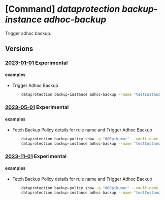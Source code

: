 # [Command] _dataprotection backup-instance adhoc-backup_

Trigger adhoc backup.

## Versions

### [2023-01-01](/Resources/mgmt-plane/L3N1YnNjcmlwdGlvbnMve30vcmVzb3VyY2Vncm91cHMve30vcHJvdmlkZXJzL21pY3Jvc29mdC5kYXRhcHJvdGVjdGlvbi9iYWNrdXB2YXVsdHMve30vYmFja3VwaW5zdGFuY2VzL3t9L2JhY2t1cA==/2023-01-01.xml) **Experimental**

<!-- mgmt-plane /subscriptions/{}/resourcegroups/{}/providers/microsoft.dataprotection/backupvaults/{}/backupinstances/{}/backup 2023-01-01 -->

#### examples

- Trigger Adhoc Backup
    ```bash
        dataprotection backup-instance adhoc-backup --name "testInstance1" --rule-name "BackupWeekly" --retention-tag-override "yearly" --resource-group "000pikumar" --vault-name "PratikPrivatePreviewVault1"
    ```

### [2023-05-01](/Resources/mgmt-plane/L3N1YnNjcmlwdGlvbnMve30vcmVzb3VyY2Vncm91cHMve30vcHJvdmlkZXJzL21pY3Jvc29mdC5kYXRhcHJvdGVjdGlvbi9iYWNrdXB2YXVsdHMve30vYmFja3VwaW5zdGFuY2VzL3t9L2JhY2t1cA==/2023-05-01.xml) **Experimental**

<!-- mgmt-plane /subscriptions/{}/resourcegroups/{}/providers/microsoft.dataprotection/backupvaults/{}/backupinstances/{}/backup 2023-05-01 -->

#### examples

- Fetch Backup Policy details for rule name and Trigger Adhoc Backup
    ```bash
        dataprotection backup-policy show -g "000pikumar" --vault-name "PratikPrivatePreviewVault1" -n "backupPolicy"
        dataprotection backup-instance adhoc-backup --name "testInstance1" --rule-name "BackupWeekly" --retention-tag-override "yearly" --resource-group "000pikumar" --vault-name "PratikPrivatePreviewVault1"
    ```

### [2023-11-01](/Resources/mgmt-plane/L3N1YnNjcmlwdGlvbnMve30vcmVzb3VyY2Vncm91cHMve30vcHJvdmlkZXJzL21pY3Jvc29mdC5kYXRhcHJvdGVjdGlvbi9iYWNrdXB2YXVsdHMve30vYmFja3VwaW5zdGFuY2VzL3t9L2JhY2t1cA==/2023-11-01.xml) **Experimental**

<!-- mgmt-plane /subscriptions/{}/resourcegroups/{}/providers/microsoft.dataprotection/backupvaults/{}/backupinstances/{}/backup 2023-11-01 -->

#### examples

- Fetch Backup Policy details for rule name and Trigger Adhoc Backup
    ```bash
        dataprotection backup-policy show -g "000pikumar" --vault-name "PratikPrivatePreviewVault1" -n "backupPolicy"
        dataprotection backup-instance adhoc-backup --name "testInstance1" --rule-name "BackupWeekly" --retention-tag-override "yearly" --resource-group "000pikumar" --vault-name "PratikPrivatePreviewVault1"
    ```
